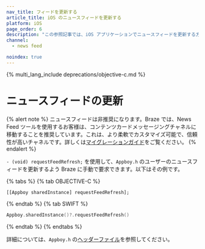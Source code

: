 ```yaml
---
nav_title: フィードを更新する
article_title: iOS のニュースフィードを更新する
platform: iOS
page_order: 6
description: "この参照記事では、iOS アプリケーションでニュースフィードを更新する方法について説明します。"
channel:
  - news feed

noindex: true
---
```


{% multi_lang_include deprecations/objective-c.md %}

# ニュースフィードの更新

{% alert note %}
ニュースフィードは非推奨になります。Braze では、News Feed ツールを使用するお客様は、コンテンツカードメッセージングチャネルに移動することを推奨しています。これは、より柔軟でカスタマイズ可能で、信頼性が高いチャネルです。詳しくは[マイグレーションガイド]({{site.baseurl}}/user_guide/message_building_by_channel/content_cards/migrating_from_news_feed/)をご覧ください。
{% endalert %}

`- (void) requestFeedRefresh;` を使用して、`Appboy.h` のユーザーのニュースフィードを更新するよう Braze に手動で要求できます。以下はその例です。

{% tabs %}
{% tab OBJECTIVE-C %}

```objc
[[Appboy sharedInstance] requestFeedRefresh];
```

{% endtab %}
{% tab SWIFT %}

```swift
Appboy.sharedInstance()?.requestFeedRefresh()
```

{% endtab %}
{% endtabs %}

詳細については、`Appboy.h` の[ヘッダーファイル][15]を参照してください。


[15]: https://github.com/Appboy/appboy-ios-sdk/blob/master/AppboyKit/include/Appboy.h "Appboy.h ヘッダーファイル"
